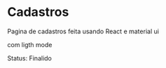 # Cadastros 
<div>Pagina de cadastros feita usando React e material ui <p> com ligth mode</div>

<div>Status: Finalido</div>
